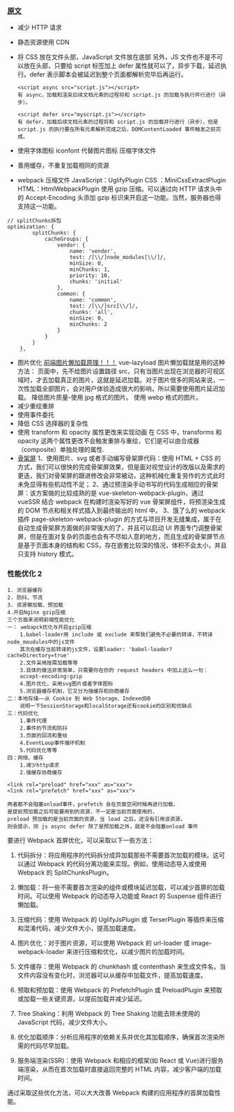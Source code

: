 ### [原文](https://juejin.cn/post/6892994632968306702)

- 减少 HTTP 请求
- 静态资源使用 CDN
- 将 CSS 放在文件头部，JavaScript 文件放在底部
  另外，JS 文件也不是不可以放在头部，只要给 script 标签加上 defer 属性就可以了，异步下载，延迟执行。defer 表示脚本会被延迟到整个页面都解析完毕后再运行。

  ```
  <script async src="script.js"></script>
  有 async，加载和渲染后续文档元素的过程将和 script.js 的加载与执行并行进行（异步）。

  <script defer src="myscript.js"></script>
  有 defer，加载后续文档元素的过程将和 script.js 的加载并行进行（异步），但是 script.js 的执行要在所有元素解析完成之后，DOMContentLoaded 事件触发之前完成。
  ```

- 使用字体图标 iconfont 代替图片图标 压缩字体文件
- 善用缓存，不重复加载相同的资源
- webpack 压缩文件
  JavaScript：UglifyPlugin
  CSS ：MiniCssExtractPlugin
  HTML：HtmlWebpackPlugin
  使用 gzip 压缩。可以通过向 HTTP 请求头中的 Accept-Encoding 头添加 gzip 标识来开启这一功能。当然，服务器也得支持这一功能。

```
// splitChunks拆包
optimization: {
        splitChunks: {
            cacheGroups: {
                vendor: {
                    name: 'vendor',
                    test: /[\\/]node_modules[\\/]/,
                    minSize: 0,
                    minChunks: 1,
                    priority: 10,
                    chunks: 'initial'
                },
                common: {
                    name: 'common',
                    test: /[\\/]src[\\/]/,
                    chunks: 'all',
                    minSize: 0,
                    minChunks: 2
                }
            }
        }
    },
```

- 图片优化
  [前端图片懒加载原理！！！](https://juejin.cn/post/6844903482164510734)
  vue-lazyload 图片懒加载就是用的这种方法：
  页面中，先不给图片设置路径 src，只有当图片出现在浏览器的可视区域时，才去加载真正的图片，这就是延迟加载。对于图片很多的网站来说，一次性加载全部图片，会对用户体验造成很大的影响，所以需要使用图片延迟加载。
  降低图片质量-使用 jpg 格式的图片。
  使用 webp 格式的图片。
- 减少重绘重排
- 使用事件委托
- 降低 CSS 选择器的复杂性
- 使用 transform 和 opacity 属性更改来实现动画
  在 CSS 中，transforms 和 opacity 这两个属性更改不会触发重排与重绘，它们是可以由合成器（composite）单独处理的属性.
- [骨架屏](https://juejin.cn/post/6844903893525069838)
  1、使用图片、svg 或者手动编写骨架屏代码：使用 HTML + CSS 的方式，我们可以很快的完成骨架屏效果，但是面对视觉设计的改版以及需求的更迭，我们对骨架屏的跟进修改会非常被动，这种机械化重复劳作的方式此时未免显得有些机动性不足；
  2、通过预渲染手动书写的代码生成相应的骨架屏：该方案做的比较成熟的是 vue-skeleton-webpack-plugin，通过 vueSSR 结合 webpack 在构建时渲染写好的 vue 骨架屏组件，将预渲染生成的 DOM 节点和相关样式插入到最终输出的 html 中。
  3、饿了么的 webpack 插件 page-skeleton-webpack-plugin 的方式与项目开发无缝集成，属于在自动生成骨架屏方面做的非常强大的了，并且可以启动 UI 界面专门调整骨架屏，但是在面对复杂的页面也会有不尽如人意的地方，而且生成的骨架屏节点是基于页面本身的结构和 CSS，存在嵌套比较深的情况，体积不会太小，并且只支持 history 模式。

### 性能优化 2

```
1. 浏览器缓存
2. 防抖、节流
3. 资源懒加载、预加载
4.开启Nginx gzip压缩
三个方面来说明前端性能优化
一： webapck优化与开启gzip压缩
    1.babel-loader用 include 或 exclude 来帮我们避免不必要的转译，不转译node_moudules中的js文件
    其次在缓存当前转译的js文件，设置loader: 'babel-loader?cacheDirectory=true'
    2.文件采用按需加载等等
    3.具体的做法非常简单，只需要你在你的 request headers 中加上这么一句：
    accept-encoding:gzip
    4.图片优化，采用svg图片或者字体图标
    5.浏览器缓存机制，它又分为强缓存和协商缓存
二：本地存储——从 Cookie 到 Web Storage、IndexedDB
    说明一下SessionStorage和localStorage还有cookie的区别和优缺点
三：代码优化
    1.事件代理
    2.事件的节流和防抖
    3.页面的回流和重绘
    4.EventLoop事件循环机制
    5.代码优化等等
四：网络、缓存
    1.减少http请求
    2.强缓存协商缓存
```

```
<link rel="preload" href="xxx" as="xxx">
<link rel="prefetch" href="xxx" as="xxx">

两者都不会阻塞onload事件，prefetch 会在页面空闲时候再进行加载，
是提前预加载之后可能要用到的资源，不一定是当前页面使用的，
preload 预加载的是当前页面的资源，当 load 之后，还没有引用该资源，
则会提示，同 js async defer 除了是预加载之外，就是不会阻塞onload 事件
```

要进行 Webpack 首屏优化，可以采取以下一些方法：

1. 代码拆分：将应用程序的代码拆分成异加载那些不需要首次加载的模块。这可以通过 Webpack 的代码分离功能来实现。例如，使用动态导入或使用 Webpack 的 SplitChunksPlugin。

2. 懒加载：将一些不需要首次渲染的组件或模块延迟加载，可以减少首屏的加载时间。可以使用 Webpack 的动态导入功能或 React 的 Suspense 组件进行懒加载。

3. 压缩代码：使用 Webpack 的 UglifyJsPlugin 或 TerserPlugin 等插件来压缩和混淆代码，减少文件大小，提高加载速度。

4. 图片优化：对于图片资源，可以使用 Webpack 的 url-loader 或 image-webpack-loader 来进行压缩和优化，以减少图片的加载时间。

5. 文件缓存：使用 Webpack 的 chunkhash 或 contenthash 来生成文件名，当文件内容没有变化时，浏览器可以从缓存中加载文件，提高加载速度。

6. 预取和预加载：使用 Webpack 的 PrefetchPlugin 或 PreloadPlugin 来预取或加载一些关键资源，以提前加载并减少延迟。

7. Tree Shaking：利用 Webpack 的 Tree Shaking 功能去除未使用的 JavaScript 代码，减少文件大小。

8. 优化加载顺序：分析应用程序的依赖关系并优化其加载顺序，确保首次渲染所需的代码尽早加载。

9. 服务端渲染(SSR)：使用 Webpack 和相应的框架(如 React 或 Vue)进行服务端渲染，从而在首次加载时直接返回完整的 HTML 内容，减少客户端的加载时间。

通过采取这些优化方法，可以大大改善 Webpack 构建的应用程序的首屏加载性能。
